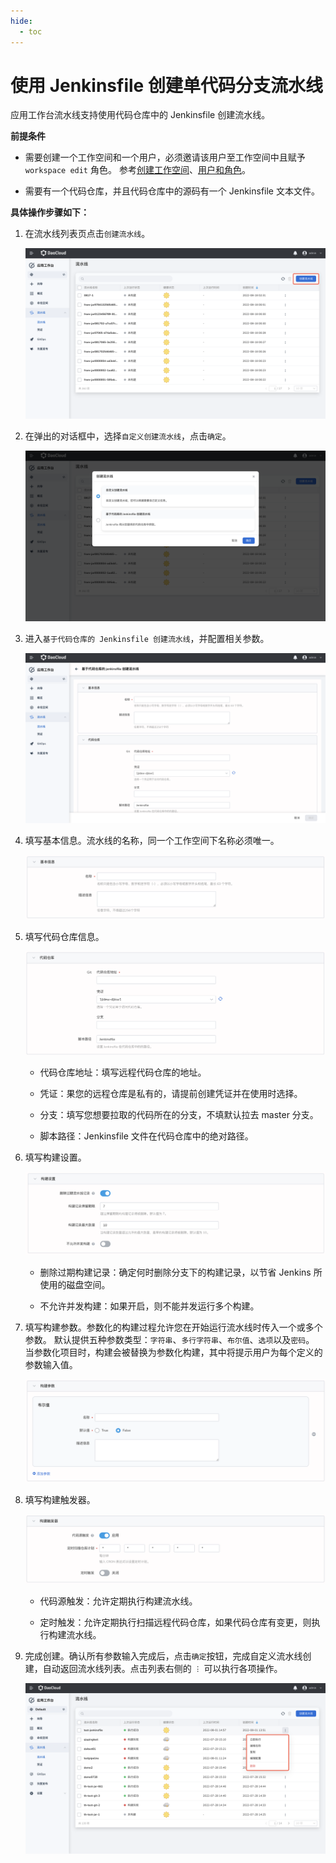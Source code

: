 ```yaml
---
hide:
  - toc
---
```


# 使用 Jenkinsfile 创建单代码分支流水线

应用工作台流水线支持使用代码仓库中的 Jenkinsfile 创建流水线。

**前提条件**

- 需要创建一个工作空间和一个用户，必须邀请该用户至工作空间中且赋予 `workspace edit` 角色。
  参考[创建工作空间](../../../ghippo/user-guide/workspace/workspace.md)、[用户和角色](../../../ghippo/user-guide/access-control/user.md)。

- 需要有一个代码仓库，并且代码仓库中的源码有一个 Jenkinsfile 文本文件。

**具体操作步骤如下：**

1. 在流水线列表页点击`创建流水线`。

    ![createpipelinbutton](../../images/createpipelinbutton.png)

2. 在弹出的对话框中，选择`自定义创建流水线`，点击`确定`。

    ![selecttype](../../images/selecttype.png)

3. 进入`基于代码仓库的 Jenkinsfile 创建流水线`，并配置相关参数。

    ![gitpipeline](../../images/gitpipeline.png)

4. 填写基本信息。流水线的名称，同一个工作空间下名称必须唯一。

    ![pipeline01](../../images/pipeline01.png)

5. 填写代码仓库信息。

    ![giturl](../../images/giturl.png)

    - 代码仓库地址：填写远程代码仓库的地址。

    - 凭证：果您的远程仓库是私有的，请提前创建凭证并在使用时选择。

    - 分支：填写您想要拉取的代码所在的分支，不填默认拉去 master 分支。

    - 脚本路径：Jenkinsfile 文件在代码仓库中的绝对路径。

6. 填写构建设置。

    ![pipeline02](../../images/pipeline02.png)

    - 删除过期构建记录：确定何时删除分支下的构建记录，以节省 Jenkins 所使用的磁盘空间。

    - 不允许并发构建：如果开启，则不能并发运行多个构建。

7. 填写构建参数。参数化的构建过程允许您在开始运行流水线时传入一个或多个参数。
   默认提供五种参数类型：`字符串`、`多行字符串`、`布尔值`、`选项`以及`密码`。
   当参数化项目时，构建会被替换为参数化构建，其中将提示用户为每个定义的参数输入值。

    ![pipeline03](../../images/pipeline03.png)

8. 填写构建触发器。

    ![pipeline04](../../images/pipeline04.png)

    - 代码源触发：允许定期执行构建流水线。

    - 定时触发：允许定期执行扫描远程代码仓库，如果代码仓库有变更，则执行构建流水线。

9. 完成创建。确认所有参数输入完成后，点击`确定`按钮，完成自定义流水线创建，自动返回流水线列表。点击列表右侧的 `︙` 可以执行各项操作。

    ![pipeline05](../../images/pipeline05.png)
